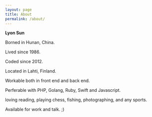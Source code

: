 ```yaml
---
layout: page
title: About
permalink: /about/
---
```


**Lyon Sun**

Borned in Hunan, China.

Lived since 1986.

Coded since 2012.

Located in Lahti, Finland.

Workable both in front end and back end. 

Perferable with PHP, Golang, Ruby, Swift and Javascript.

loving reading, playing chess, fishing, photographing, and any sports.

Available for work and talk. ;)